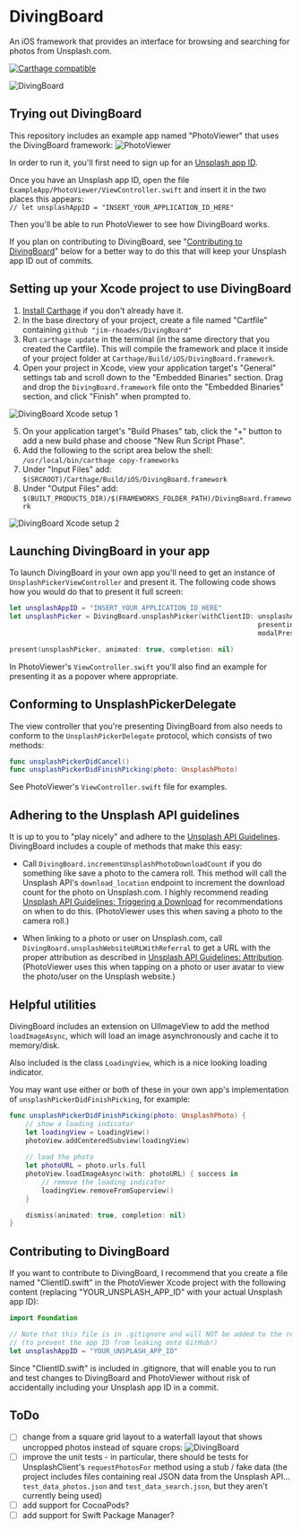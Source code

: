 # DivingBoard
An iOS framework that provides an interface for browsing and searching for photos from Unsplash.com.

[![Carthage compatible](https://img.shields.io/badge/Carthage-compatible-4BC51D.svg?style=flat)](https://github.com/Carthage/Carthage)

![DivingBoard](http://crushapps.com/divingboard/img/divingboard.jpg)

## Trying out DivingBoard

This repository includes an example app named "PhotoViewer" that uses the DivingBoard framework:
![PhotoViewer](http://crushapps.com/divingboard/img/photoviewer@0.65x.jpg)

In order to run it, you'll first need to sign up for an [Unsplash app ID](https://unsplash.com/developers).

Once you have an Unsplash app ID, open the file `ExampleApp/PhotoViewer/ViewController.swift` and insert it in the two places this appears:\
`// let unsplashAppID = "INSERT_YOUR_APPLICATION_ID_HERE"`

Then you'll be able to run PhotoViewer to see how DivingBoard works.

If you plan on contributing to DivingBoard, see "[Contributing to DivingBoard](#contributing-to-divingboard)" below for a better way to do this that will keep your Unsplash app ID out of commits.

## Setting up your Xcode project to use DivingBoard
1. [Install Carthage](https://github.com/Carthage/Carthage#installing-carthage) if you don't already have it.
2. In the base directory of your project, create a file named "Cartfile" containing `github "jim-rhoades/DivingBoard"`
3. Run `carthage update` in the terminal (in the same directory that you created the Cartfile). This will compile the framework and place it inside of your project folder at `Carthage/Build/iOS/DivingBoard.framework`.
4. Open your project in Xcode, view your application target's "General" settings tab and scroll down to the "Embedded Binaries" section. Drag and drop the `DivingBoard.framework` file onto the "Embedded Binaries" section, and click "Finish" when prompted to.

![DivingBoard Xcode setup 1](http://crushapps.com/divingboard/img/setup1.png)

5. On your application target's "Build Phases" tab, click the "+" button to add a new build phase and choose "New Run Script Phase".
6. Add the following to the script area below the shell:
`/usr/local/bin/carthage copy-frameworks`
7. Under "Input Files" add:
`$(SRCROOT)/Carthage/Build/iOS/DivingBoard.framework`
8. Under "Output Files" add:
`$(BUILT_PRODUCTS_DIR)/$(FRAMEWORKS_FOLDER_PATH)/DivingBoard.framework`

![DivingBoard Xcode setup 2](http://crushapps.com/divingboard/img/setup2.png)

## Launching DivingBoard in your app
To launch DivingBoard in your own app you'll need to get an instance of `UnsplashPickerViewController` and present it. The following code shows how you would do that to present it full screen:
```swift
let unsplashAppID = "INSERT_YOUR_APPLICATION_ID_HERE"
let unsplashPicker = DivingBoard.unsplashPicker(withClientID: unsplashAppID,
                                                              presentingViewController: self,
                                                              modalPresentationStyle: .fullScreen)

present(unsplashPicker, animated: true, completion: nil)
```
In PhotoViewer's `ViewController.swift` you'll also find an example for presenting it as a popover where appropriate.

## Conforming to UnsplashPickerDelegate
The view controller that you're presenting DivingBoard from also needs to conform to the `UnsplashPickerDelegate` protocol, which consists of two methods:
```swift
func unsplashPickerDidCancel()
func unsplashPickerDidFinishPicking(photo: UnsplashPhoto)
```
See PhotoViewer's `ViewController.swift` file for examples.

## Adhering to the Unsplash API guidelines
It is up to you to "play nicely" and adhere to the [Unsplash API Guidelines](https://medium.com/unsplash/unsplash-api-guidelines-28e0216e6daa). DivingBoard includes a couple of methods that make this easy:

* Call `DivingBoard.incrementUnsplashPhotoDownloadCount` if you do something like save a photo to the camera roll. This method will call the Unsplash API's `download_location` endpoint to increment the download count for the photo on Unsplash.com. I highly recommend reading [Unsplash API Guidelines: Triggering a Download](https://medium.com/unsplash/unsplash-api-guidelines-triggering-a-download-c39b24e99e02) for recommendations on when to do this. (PhotoViewer uses this when saving a photo to the camera roll.)

* When linking to a photo or user on Unsplash.com, call `DivingBoard.unsplashWebsiteURLWithReferral` to get a URL with the proper attribution as described in [Unsplash API Guidelines: Attribution](https://medium.com/unsplash/unsplash-api-guidelines-attribution-4d433941d777).  (PhotoViewer uses this when tapping on a photo or user avatar to view the photo/user on the Unsplash website.)

## Helpful utilities
DivingBoard includes an extension on UIImageView to add the method `loadImageAsync`, which will load an image asynchronously and cache it to memory/disk.

Also included is the class `LoadingView`, which is a nice looking loading indicator.

You may want use either or both of these in your own app's implementation of `unsplashPickerDidFinishPicking`, for example:

```swift
func unsplashPickerDidFinishPicking(photo: UnsplashPhoto) {
    // show a loading indicator
    let loadingView = LoadingView()
    photoView.addCenteredSubview(loadingView)
        
    // load the photo
    let photoURL = photo.urls.full
    photoView.loadImageAsync(with: photoURL) { success in
        // remove the loading indicator
        loadingView.removeFromSuperview()
    }

    dismiss(animated: true, completion: nil)
}
```

## Contributing to DivingBoard
If you want to contribute to DivingBoard, I recommend that you create a file named "ClientID.swift" in the PhotoViewer Xcode project with the following content (replacing "YOUR_UNSPLASH_APP_ID" with your actual Unsplash app ID):
```swift
import Foundation

// Note that this file is in .gitignore and will NOT be added to the repository.
// (to prevent the app ID from leaking onto GitHub!)
let unsplashAppID = "YOUR_UNSPLASH_APP_ID"
```

Since "ClientID.swift" is included in .gitignore, that will enable you to run and test changes to DivingBoard and PhotoViewer without risk of accidentally including your Unsplash app ID in a commit.

## ToDo
- [ ] change from a square grid layout to a waterfall layout that shows uncropped photos instead of square crops:
![DivingBoard](http://crushapps.com/divingboard/img/divingboard_waterfall@0.65x.jpg)
- [ ] improve the unit tests - in particular, there should be tests for UnsplashClient's `requestPhotosFor` method using a stub / fake data (the project includes files containing real JSON data from the Unsplash API… `test_data_photos.json` and `test_data_search.json`, but they aren't currently being used)
- [ ] add support for CocoaPods?
- [ ] add support for Swift Package Manager?
